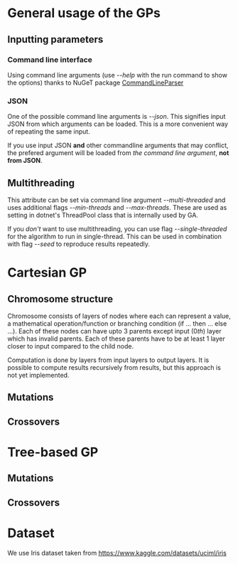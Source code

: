 # General usage of the GPs

## Inputting parameters

### Command line interface
Using command line arguments (use *--help* with the run command to show the options) thanks to NuGeT package [CommandLineParser](https://github.com/commandlineparser/commandline)

### JSON
One of the possible command line arguments is *--json*. This signifies input JSON from which arguments can be loaded. This is a more convenient way of repeating the same input.

If you use input JSON **and** other commandline arguments that may conflict, the prefered argument will be loaded from *the command line argument*, **not from JSON**.

## Multithreading

This attribute can be set via command line argument *--multi-threaded* and uses additional flags *--min-threads* and *--max-threads*. These are used as setting in dotnet's ThreadPool class that is internally used by GA.

If you *don't* want to use multithreading, you can use flag *--single-threaded* for the algorithm to run in single-thread. This can be used in combination with flag *--seed* to reproduce results repeatedly.

# Cartesian GP

## Chromosome structure

Chromosome consists of layers of nodes where each can represent a value, a mathematical operation/function or branching condition (if ... then ... else ...). Each of these nodes can have upto 3 parents except input ($0th$) layer which has invalid parents. Each of these parents have to be at least 1 layer closer to input compared to the child node.

Computation is done by layers from input layers to output layers. It is possible to compute results recursively from results, but this approach is not yet implemented.

## Mutations

## Crossovers

# Tree-based GP

## Mutations

## Crossovers

# Dataset

We use Iris dataset taken from https://www.kaggle.com/datasets/uciml/iris